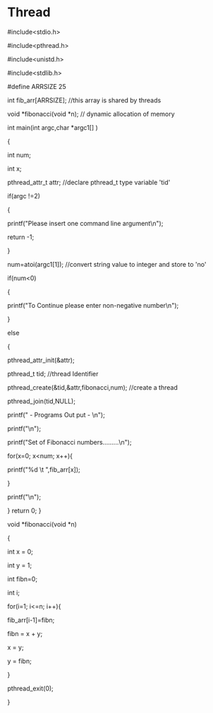# Thread

#include<stdio.h>

#include<pthread.h>

#include<unistd.h>

#include<stdlib.h>

#define ARRSIZE 25

int fib_arr[ARRSIZE];                                     //this array is shared by threads

void *fibonacci(void *n);                            // dynamic allocation of memory


int main(int argc,char *argc1[] )

{

int num;

int x;

pthread_attr_t attr;                               //declare pthread_t type variable 'tid'

if(argc !=2)

{

printf("Please insert one command line argument\n");

return -1;

}

num=atoi(argc1[1]);                           //convert string value to integer and store to 'no'



if(num<0)

{

printf("To Continue please enter non-negative number\n");

}

else

{

pthread_attr_init(&attr);

pthread_t tid;                                          //thread Identifier

pthread_create(&tid,&attr,fibonacci,num);            //create a thread

pthread_join(tid,NULL);  

printf(" - Programs Out put - \n");

printf("\n");

printf("Set of Fibonacci numbers.........\n");



for(x=0; x<num; x++){



printf("%d \t ",fib_arr[x]);

}

printf("\n");


 }
 return 0;
}

void *fibonacci(void *n)

{



int x = 0;

int y = 1;

int fibn=0;

int i;
 

for(i=1; i<=n; i++){

fib_arr[i-1]=fibn;

fibn = x + y;

x = y;

y = fibn;

} 

pthread_exit(0);

}


